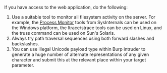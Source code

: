 If you have access to the web application, do the following:
1. Use a suitable tool to monitor all filesystem activity on the server. For example, the [Process Monitor](https://docs.microsoft.com/en-us/sysinternals/downloads/procmon) tools from SysInternals can be used on the Windows platform, the ltrace/strace tools can be used on Linux, and the truss command can be used on Sun's Solaris.
2. Always try path traversal sequences using both forward slashes and backslashes.
3. You can use illegal Unicode payload type within Burp intruder to generate a huge number of alternate representations of any given character and submit this at the relevant place within your target parameter.
